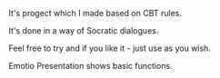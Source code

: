 It's progect which I made based on CBT rules.

It's done in a way of Socratic dialogues.

Feel free to try and if you like it - just use as you wish.

Emotio Presentation shows basic functions.
